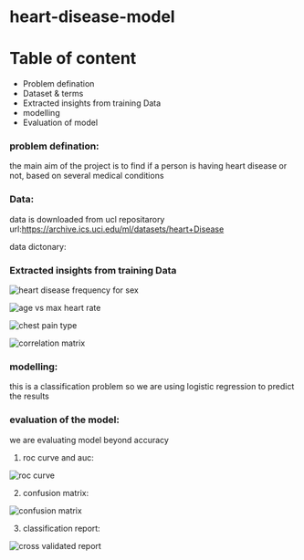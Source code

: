 # heart-disease-model

# Table of content
* Problem defination
* Dataset & terms
* Extracted insights from training Data
* modelling
* Evaluation of model

### problem defination: 
the main aim of the project is to find if a person is having heart disease or not, based on several medical conditions

### Data:
data is downloaded from ucl repositarory url:https://archive.ics.uci.edu/ml/datasets/heart+Disease

data dictonary:

### Extracted insights from training Data

![heart disease frequency for sex](https://user-images.githubusercontent.com/69007287/89014016-887de900-d332-11ea-848a-67414130b81a.png)


![age vs max heart rate](https://user-images.githubusercontent.com/69007287/89014554-4dc88080-d333-11ea-92ca-0d158662f065.png)


![chest pain type](https://user-images.githubusercontent.com/69007287/89014945-e7902d80-d333-11ea-8643-c658f06de505.png)


![correlation matrix](https://user-images.githubusercontent.com/69007287/89015416-a0566c80-d334-11ea-9aed-c9c9ecbc6e6c.png)

### modelling:

this is a classification problem so we are using logistic regression to predict the results

### evaluation of the model:
we are evaluating model beyond accuracy

1) roc curve and auc:

![roc curve](https://user-images.githubusercontent.com/69007287/89015903-794c6a80-d335-11ea-9e74-7e4646c8ee85.png)

2) confusion matrix:

![confusion matrix](https://user-images.githubusercontent.com/69007287/89016077-b7e22500-d335-11ea-8528-450c0f068512.png)

3) classification report:

![cross validated report](https://user-images.githubusercontent.com/69007287/89016179-ecee7780-d335-11ea-9227-b6a1d9230166.png)



